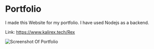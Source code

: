 # Portfolio

I made this Website for my portfolio. I have used Nodejs as a backend.

Link: https://www.kalirex.tech/Rex

![Screenshot Of Portfolio](https://i.imgur.com/7dqrMc5.png)
